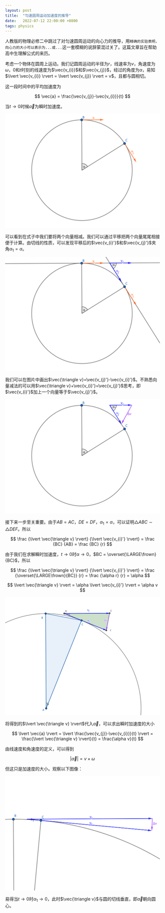```yaml
---
layout: post
title:  "匀速圆周运动加速度的推导"
date:   2022-07-12 22:00:00 +0800
tags: physics
---
```


人教版的物理必修二中跳过了对匀速圆周运动的向心力的推导，用`精确的实验表明，向心力的大小可以表示为...或...`这一套模糊的说辞蒙混过关了。这篇文章旨在帮助高中生理解公式的来历。

考虑一个物体在圆周上运动。我们记圆周运动的半径为$r$，线速率为$v$，角速度为$\omega$，$0$和$t$时刻的线速度为$\vec{v_{i}}$和$\vec{v_{j}}$，经过的角度为$\alpha$，易知$\lvert \vec{v_{i}} \rvert = \lvert \vec{v_{j}} \rvert = v$，且都与圆相切。

这一段时间中的平均加速度为

$$
\vec{a} = \frac{\vec{v_{j}}-\vec{v_{i}}}{t}
$$

当$t\rightarrow 0$时候$\vec{a}$为瞬时加速度。

![](/files/20220712/1.png)

可以看到在式子中我们要将两个向量相减。我们可以通过平移把两个向量尾尾相接便于计算。由切线的性质，可以发现平移后的$\vec{v_{i}'}$和$\vec{v_{j}'}$夹角$\alpha_{1}=\alpha$。

![](/files/20220712/2.png)

我们可以在图片中画出$\vec{\triangle v}=\vec{v_{j}'}-\vec{v_{i}'}$。不熟悉向量减法的可以用$\vec{\triangle v}+\vec{v_{i}'}=\vec{v_{j}'}$思考，即$\vec{v_{i}'}$加上一个向量等于$\vec{v_{j}'}$。

![](/files/20220712/3.png)

接下来一步至关重要。由于$AB=AC$，$DE=DF$，$\alpha_{1}=\alpha$，可以证明$\triangle ABC \sim \triangle DEF$。所以

$$
\frac
{\lvert \vec{\triangle v} \rvert}
{\lvert \vec{v_{i}'} \rvert} = 
\frac {BC} {AB} = \frac {BC} {r}
$$

由于我们在求解瞬时加速度，$t\rightarrow 0$时$\alpha \rightarrow 0$，$BC = \overset{\LARGE\frown}{BC}$，所以

$$
\frac
{\lvert \vec{\triangle v} \rvert}
{\lvert \vec{v_{i}'} \rvert} = 
\frac {\overset{\LARGE\frown}{BC}} {r} = 
\frac {\alpha r} {r} = \alpha
$$

$$
\lvert \vec{\triangle v} \rvert = \alpha \lvert \vec{v_{i}'} \rvert = \alpha v
$$

![](/files/20220712/4.png)

将得到的$\lvert \vec{\triangle v} \rvert$代入$\vec{a}$，可以求出瞬时加速度的大小

$$
\lvert \vec{a} \rvert = 
\lvert \frac{\vec{v_{j}}-\vec{v_{i}}}{t} \rvert = 
\frac{\lvert \vec{\triangle v} \rvert}{t} =
\frac{\alpha v}{t}
$$

由线速度和角速度的定义，可以得到

$$
\lvert \vec{a} \rvert = v \times \omega
$$

但这只是加速度的大小。观察以下图像：

![](/files/20220712/5.png)


易得当$t \rightarrow 0$时$\alpha_{1} \rightarrow 0$，此时$\vec{\triangle v}$与圆的切线垂直，即$\vec{a}$朝向圆心。

